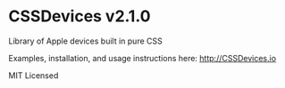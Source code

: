 CSSDevices v2.1.0
==========

Library of Apple devices built in pure CSS

Examples, installation, and usage instructions here: http://CSSDevices.io

MIT Licensed
